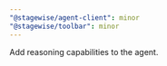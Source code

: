 ```yaml
---
"@stagewise/agent-client": minor
"@stagewise/toolbar": minor
---
```


Add reasoning capabilities to the agent.
